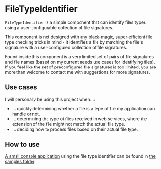 # FileTypeIdentifier

`FileTypeIdentifier` is a simple component that can identify files types using a user-configurable collection of file signatures.

This component is not designed with any black-magic, super-efficient file type checking tricks in mind - it identifies a file by matching the file's signature with a user-configured collection of file signatures.

Found inside this component is a very limited set of pairs of file signatures and file names (based on my current needs use cases for identifying files). 
If you feel like the set of preconfigured file signatures is too limited, you are more than welcome to contact me with suggestions for more signatures.

## Use cases

I will personally be using this project when...:

* ... quickly determining whether a file is a type of file my application can handle or not.
* ... determining the type of files received in web services, where the extension of the file might not match the actual file type.
* ... deciding how to process files based on their actual file type.


## How to use

 [A small console application](.\Samples\JNysteen.FileTypeIdentifier.ConsoleApplication) using the file type identifier can be found in [the samples folder](.\Samples).